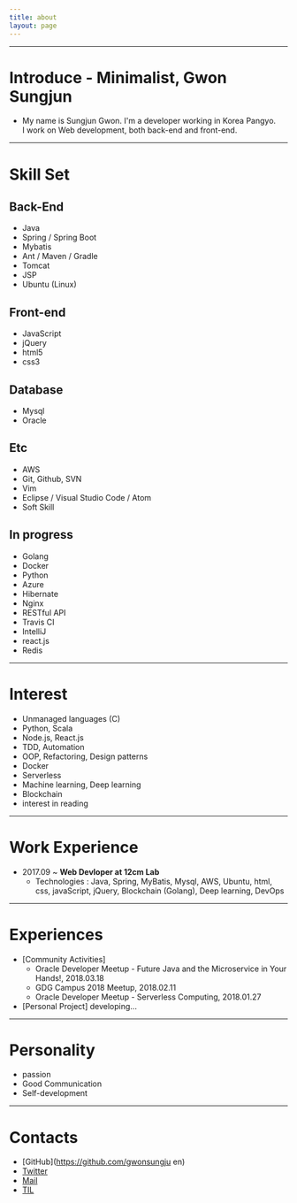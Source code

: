 ```yaml
---
title: about
layout: page
---
```



---

Introduce - Minimalist, Gwon Sungjun
==========

- My name is Sungjun Gwon. I'm a developer working in Korea Pangyo. <br />I work on Web development, both back-end and front-end.

_ _ _

Skill Set
==========

## Back-End
- Java  
- Spring / Spring Boot
- Mybatis
- Ant / Maven / Gradle
- Tomcat
- JSP
- Ubuntu (Linux)

## Front-end
- JavaScript
- jQuery
- html5
- css3

## Database
- Mysql
- Oracle

## Etc
- AWS
- Git, Github, SVN
- Vim
- Eclipse / Visual Studio Code / Atom
- Soft Skill

## In progress
- Golang
- Docker
- Python
- Azure
- Hibernate
- Nginx
- RESTful API
- Travis CI
- IntelliJ
- react.js
- Redis

_ _ _

Interest
==========
- Unmanaged languages (C)
- Python, Scala
- Node.js, React.js
- TDD, Automation
- OOP, Refactoring, Design patterns
- Docker
- Serverless
- Machine learning, Deep learning
- Blockchain
- interest in reading

_ _ _

Work Experience
==========     
- 2017.09 ~ **Web Devloper at 12cm Lab**
  - Technologies : Java, Spring, MyBatis, Mysql, AWS, Ubuntu, html, css, javaScript, jQuery, Blockchain (Golang), Deep learning, DevOps

_ _ _

Experiences
=========
- [Community Activities]
  - Oracle Developer Meetup - Future Java and the Microservice in Your Hands!, 2018.03.18
  - GDG Campus 2018 Meetup, 2018.02.11
  - Oracle Developer Meetup - Serverless Computing, 2018.01.27
- [Personal Project] developing...  

_ _ _

Personality
=========
- passion
- Good Communication
- Self-development

_ _ _

Contacts
=========
- [GitHub](https://github.com/gwonsungju  en)
- [Twitter](https://twitter.com/kwen5600)
- [Mail](mailto:sungjunpizz@gmail)
- [TIL](https://github.com/gwonsungjun/TIL)
